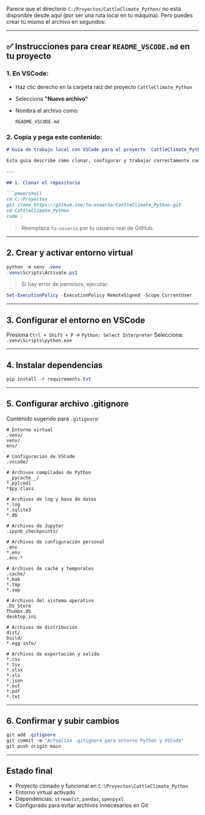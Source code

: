 Parece que el directorio `C:/Proyectos/CattleClimate_Python/` no está disponible desde aquí (por ser una ruta local en tu máquina). Pero puedes crear tú mismo el archivo en segundos:

---

## ✅ Instrucciones para crear `README_VSCODE.md` en tu proyecto

### 1. En VSCode:

* Haz clic derecho en la carpeta raíz del proyecto `CattleClimate_Python`
* Selecciona **"Nuevo archivo"**
* Nombra el archivo como:

  ```
  README_VSCODE.md
  ```

### 2. Copia y pega este contenido:

````markdown
# Guía de trabajo local con VSCode para el proyecto `CattleClimate_Python`

Esta guía describe cómo clonar, configurar y trabajar correctamente con este proyecto en Visual Studio Code (VSCode), incluyendo entorno virtual y control de versiones con Git y GitHub.

---

## 1. Clonar el repositorio

```powershell
cd C:\Proyectos
git clone https://github.com/tu-usuario/CattleClimate_Python.git
cd CattleClimate_Python
code .
````

> Reemplaza `tu-usuario` por tu usuario real de GitHub.

---

## 2. Crear y activar entorno virtual

```powershell
python -m venv .venv
.venv\Scripts\Activate.ps1
```

> Si hay error de permisos, ejecutar:

```powershell
Set-ExecutionPolicy -ExecutionPolicy RemoteSigned -Scope CurrentUser
```

---

## 3. Configurar el entorno en VSCode

Presiona `Ctrl + Shift + P` → `Python: Select Interpreter`
Selecciona: `.venv\Scripts\python.exe`

---

## 4. Instalar dependencias

```powershell
pip install -r requirements.txt
```

---

## 5. Configurar archivo .gitignore

Contenido sugerido para `.gitignore`:

```
# Entorno virtual
.venv/
venv/
env/

# Configuración de VSCode
.vscode/

# Archivos compilados de Python
__pycache__/
*.py[cod]
*$py.class

# Archivos de log y base de datos
*.log
*.sqlite3
*.db

# Archivos de Jupyter
.ipynb_checkpoints/

# Archivos de configuración personal
.env
*.env
.env.*

# Archivos de caché y temporales
.cache/
*.bak
*.tmp
*.swp

# Archivos del sistema operativo
.DS_Store
Thumbs.db
desktop.ini

# Archivos de distribución
dist/
build/
*.egg-info/

# Archivos de exportación y salida
*.csv
*.tsv
*.xlsx
*.xls
*.json
*.out
*.pdf
*.txt
```

---

## 6. Confirmar y subir cambios

```powershell
git add .gitignore
git commit -m "Actualiza .gitignore para entorno Python y VSCode"
git push origin main
```

---

## Estado final

* Proyecto clonado y funcional en `C:\Proyectos\CattleClimate_Python`
* Entorno virtual activado
* Dependencias: `streamlit`, `pandas`, `openpyxl`
* Configurado para evitar archivos innecesarios en Git

```